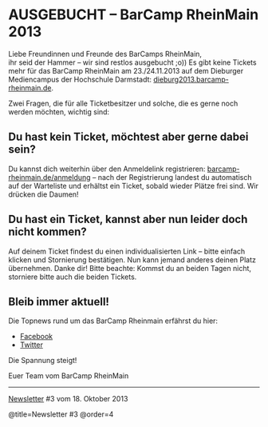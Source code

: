 # AUSGEBUCHT – BarCamp RheinMain 2013

Liebe Freundinnen und Freunde des BarCamps RheinMain,  
ihr seid der Hammer – wir sind restlos ausgebucht ;o)) Es gibt keine Tickets mehr für das BarCamp RheinMain am 23./24.11.2013 auf dem Dieburger Mediencampus der Hochschule Darmstadt: [dieburg2013.barcamp-rheinmain.de](http://dieburg2013.barcamp-rheinmain.de/).

Zwei Fragen, die für alle Ticketbesitzer und solche, die es gerne noch werden möchten, wichtig sind: 

## Du hast kein Ticket, möchtest aber gerne dabei sein?

Du kannst dich weiterhin über den Anmeldelink registrieren: [barcamp-rheinmain.de/anmeldung](http://barcamp-rheinmain.de/anmeldung) – nach der Registrierung landest du automatisch auf der Warteliste und erhältst ein Ticket, sobald wieder Plätze frei sind. Wir drücken die Daumen!

## Du hast ein Ticket, kannst aber nun leider doch nicht kommen?

Auf deinem Ticket findest du einen individualisierten Link – bitte einfach klicken und Stornierung bestätigen. Nun kann jemand anderes deinen Platz übernehmen. Danke dir!
Bitte beachte: Kommst du an beiden Tagen nicht, storniere bitte auch die beiden Tickets.

## Bleib immer aktuell!

Die Topnews rund um das BarCamp Rheinmain erfährst du hier: 

 * [Facebook](https://www.facebook.com/BarCampRheinMain) 
 * [Twitter](https://twitter.com/bc_rm) 

Die Spannung steigt!

Euer Team vom BarCamp RheinMain

----

[Newsletter](http://eepurl.com/GWcEb) #3 vom 18. Oktober 2013

@title=Newsletter #3
@order=4
